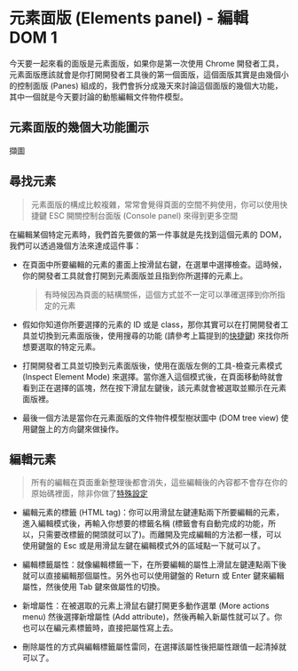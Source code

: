 
# 元素面版 (Elements panel) - 編輯 DOM 1
今天要一起來看的面版是元素面版，如果你是第一次使用 Chrome 開發者工具，元素面版應該就會是你打開開發者工具後的第一個面版，這個面版其實是由幾個小的控制面版 (Panes) 組成的，我們會拆分成幾天來討論這個面版的幾個大功能，其中一個就是今天要討論的動態編輯文件物件模型。

## 元素面版的幾個大功能圖示
擷圖

## 尋找元素
> 元素面版的構成比較複雜，常常會覺得頁面的空間不夠使用，你可以使用快捷鍵 ESC 開關控制台面版 (Console panel) 來得到更多空間

在編輯某個特定元素時，我們首先要做的第一件事就是先找到這個元素的 DOM，我們可以透過幾個方法來達成這件事：
- 在頁面中所要編輯的元素的畫面上按滑鼠右鍵，在選單中選擇檢查。這時候，你的開發者工具就會打開到元素面版並且指到你所選擇的元素上。
  > 有時候因為頁面的結構關係，這個方式並不一定可以準確選擇到你所指定的元素

- 假如你知道你所要選擇的元素的 ID 或是 class，那你其實可以在打開開發者工具並切換到元素面版後，使用搜尋的功能 (請參考上篇提到的[快捷鍵](https://github.com/konekoya/talks/blob/master/intro-to-chrome-devtools-triathlon/day-6.md#%E5%B9%BE%E5%80%8B%E5%B8%B8%E7%94%A8%E7%9A%84%E5%BF%AB%E6%8D%B7%E9%8D%B5)) 來找你所想要選取的特定元素。

- 打開開發者工具並切換到元素面版後，使用在面版左側的工具-檢查元素模式 (Inspect Element Mode) 來選擇。當你進入這個模式後，在頁面移動時就會看到正在選擇的區塊，然在按下滑鼠左鍵後，該元素就會被選取並顯示在元素面版裡。

- 最後一個方法是當你在元素面版的文件物件模型樹狀圖中 (DOM tree view) 使用鍵盤上的方向鍵來做操作。

## 編輯元素
> 所有的編輯在頁面重新整理後都會消失，這些編輯後的內容都不會存在你的原始碼裡面，除非你做了[特殊設定](https://developers.google.com/web/tools/setup/setup-workflow)

- 編輯元素的標籤 (HTML tag)：你可以用滑鼠左鍵連點兩下所要編輯的元素，進入編輯模式後，再輸入你想要的標籤名稱 (標籤會有自動完成的功能，所以，只需要改標籤的開頭就可以了)。而離開及完成編輯的方法都一樣，可以使用鍵盤的 Esc 或是用滑鼠左鍵在編輯模式外的區域點一下就可以了。

- 編輯標籤屬性：就像編輯標籤一下，在所要編輯的屬性上滑鼠左鍵連點兩下後就可以直接編輯那個屬性。另外也可以使用鍵盤的 Return 或 Enter 鍵來編輯屬性，然後使用 Tab 鍵來做屬性的切換。

- 新增屬性：在被選取的元素上滑鼠右鍵打開更多動作選單 (More actions menu) 然後選擇新增屬性 (Add attribute)，然後再輸入新屬性就可以了。你也可以在編元素標籤時，直接把屬性寫上去。

- 刪除屬性的方式與編輯標籤屬性雷同，在選擇該屬性後把屬性跟值一起清掉就可以了。
